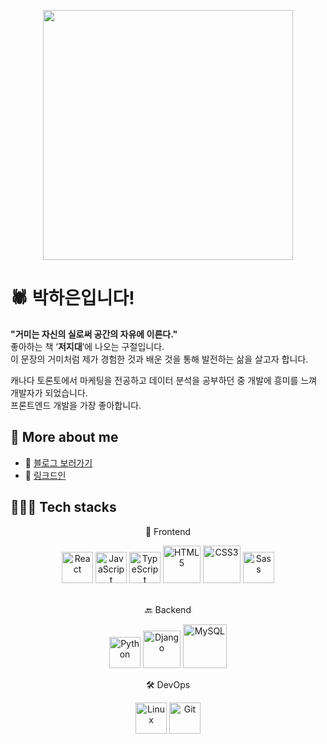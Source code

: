 <p align='center'>
<img width='400' src='https://github.com/mayankchaudhary26/Cool-Readme-ideas/blob/master/data/trust%20me.gif' />
</div>

# 🕷 박하은입니다!

**"거미는 자신의 실로써 공간의 자유에 이른다."**   
좋아하는 책 ‘**저지대**’에 나오는 구절입니다.  
이 문장의 거미처럼 제가 경험한 것과 배운 것을 통해 발전하는 삶을 살고자 합니다.

캐나다 토론토에서 마케팅을 전공하고 데이터 분석을 공부하던 중 개발에 흥미를 느껴 개발자가 되었습니다.  
프론트엔드 개발을 가장 좋아합니다.


## 👀 More about me 

- 📕 [블로그 보러가기](https://haeun.vercel.app)
- 📂 [링크드인](https://www.linkedin.com/in/hailey-park/)

## 🙆🏻‍♀️ Tech stacks

<section align="center">
<p> 🚪 Frontend</p>
<img src="https://profilinator.rishav.dev/skills-assets/react-original-wordmark.svg" alt="React" height="50" />
<img src="https://profilinator.rishav.dev/skills-assets/javascript-original.svg" alt="JavaScript" height="50" />  
<img src="https://profilinator.rishav.dev/skills-assets/typescript-original.svg" alt="TypeScript" height="50" />
<img src="https://profilinator.rishav.dev/skills-assets/html5-original-wordmark.svg" alt="HTML5" height="60" />  
<img src="https://profilinator.rishav.dev/skills-assets/css3-original-wordmark.svg" alt="CSS3" height="60" />    
<img src="https://profilinator.rishav.dev/skills-assets/sass-original.svg" alt="Sass" height="50" />  
</section>
<br/>
<section align="center"> 
<p>🔙 Backend</p>
<img src="https://profilinator.rishav.dev/skills-assets/python-original.svg" alt="Python" height="50" />  
<img src="https://profilinator.rishav.dev/skills-assets/django-original.svg" alt="Django" height="60" />  
<img src="https://profilinator.rishav.dev/skills-assets/mysql-original-wordmark.svg" alt="MySQL" height="70" />  
</section>

<section align="center">  
<p>🛠 DevOps</p>
<img src="https://profilinator.rishav.dev/skills-assets/linux-original.svg" alt="Linux" height="50" />  
<img src="https://profilinator.rishav.dev/skills-assets/git-scm-icon.svg" alt="Git" height="50" />  
</section>
